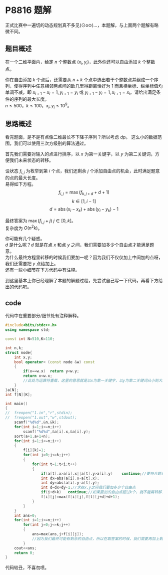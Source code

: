 # P8816 题解

正式比赛中一遍切的动态规划真不多见(⊙o⊙)…，本题解，与上面两个题解有略微不同。

## 题目概述
在一个二维平面内，给定 $n$ 个整数点 $(x_i, y_i)$，此外你还可以自由添加 $k$ 个整数点。

你在自由添加 $k$ 个点后，还需要从 $n + k$ 个点中选出若干个整数点并组成一个序列，使得序列中任意相邻两点间的欧几里得距离恰好为 $1$ 而且横坐标、纵坐标值均单调不减，即 $x_{i+1} - x_i = 1, y_{i+1} = y_i$ 或 $y_{i+1} - y_i = 1, x_{i+1} = x_i$。请给出满足条件的序列的最大长度。  
$n \leq 500$，$k \leq 100$，$x_{i},y_{i} \leq 10^9$。

## 思路概述

看完题面，是不是有点像二维最长不下降子序列？所以考虑 $dp$。
这么小的数据范围，我们可以使用三次方级别的算法通过。  


首先我们需要对输入的点进行排序，以 $x$ 为第一关键字，以 $y$ 为第二关键词，方便我们未来状态的转移。

设状态 $f_{i,j}$ 为枚举到第 $i$ 个点，我们还剩余 $j$ 个添加自由点的机会，此时满足题意的点的最大长度。  
易得如下方程。
$$f_{i,j}=\max(f_{k,j+d}+d+1)$$
$$k\in \left[1,i-1\right]$$
$$d=\operatorname{abs}(x_{i}-x_{k})+\operatorname{abs}(y_{i}-y_{k})-1$$

最终答案为 $\max(f_{i,j}+j)  \ j \in [0,k]$。  
复杂度为 $O(n^2k)$。

你可能有几个疑惑。  
$d$ 是什么呢？$d$ 就是在点 $x$ 和点 $y$ 之间，我们需要加多少个自由点才能满足题意。  
为什么最终方程里转移的时候我们要加一呢？因为我们不仅仅加上中间加的点呀，我们还需要把 $y$ 点给加上。  
还有一些小细节在下方代码中有注释。


到这里基本上你已经理解了本题的解题过程，先尝试自己写一下代码，再看下方给出的代码吧。

## code
代码中在重要部分/细节处有注释解释。
```cpp
#include<bits/stdc++.h>
using namespace std;

const int N=510,K=110;

int n,k;
struct node{
	int x,y;
	bool operator< (const node &w) const
	{
		if(x==w.x)	return y<w.y;
		return x<w.x;
		//此处为运算符重载，这里的意思就是以x为第一关键字，以y为第二关键词从小到大进行排序
	}
}a[N];
int f[N][K];

int main()
{
//	freopen("1.in","r",stdin);
//	freopen("1.out","w",stdout);
	scanf("%d%d",&n,&k);
	for(int i=1;i<=n;i++)
		scanf("%d%d",&a[i].x,&a[i].y);
	sort(a+1,a+1+n);
	for(int i=1;i<=n;i++)
	{
		f[i][k]=1;
		for(int j=0;j<=k;j++)
		{
			for(int t=1;t<i;t++)
			{
				if(a[t].x>a[i].x||a[t].y>a[i].y)	continue;//要符合题意的序列限制
				int dx=abs(a[i].x-a[t].x);
				int dy=abs(a[i].y-a[t].y);
				int d=dx+dy-1;//求在x,y之间我们要加多少个自由点
				if(j+d>k)	continue;//如果要加的自由点超过k个，就不能再转移了
				f[i][j]=max(f[i][j],f[t][j+d]+d+1);
			}
		}
	}
	int ans=0;
	for(int i=1;i<=n;i++)
		for(int j=0;j<=k;j++)
		{
			ans=max(ans,j+f[i][j]);
			//因为我们最终可能有剩余的自由点，所以在取答案的时候，我们需要再加上剩余的自由点数量
		}
	cout<<ans;
	return 0;
}
```
代码较丑，不喜勿喷。